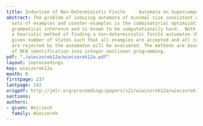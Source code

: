 ```yaml
---
title: Induction of Non-Deterministic Finite     Automata on Supercomputers
abstract: The problem of inducing automata of minimal size consistent with finite
  sets of examples and counter-examples is the combinatorial optimization task of
  grammatical inference and is known to be computationally hard.  Both an exact and
  a heuristic method of finding a non-deterministic finite automaton (NFA) with a
  given number of states such that all examples are accepted and all counter-examples
  are rejected by the automaton will be evaluated. The methods are based on a translation
  of NFA identification into integer nonlinear programming.
pdf: "./wieczorek12a/wieczorek12a.pdf"
layout: inproceedings
key: wieczorek12a
month: 0
firstpage: 237
lastpage: 242
origpdf: http://jmlr.org/proceedings/papers/v21/wieczorek12a/wieczorek12a.pdf
sections: 
authors:
- given: Wojciech
  family: Wieczorek
---
```

